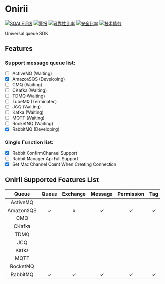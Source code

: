 # Onirii

[![SQALE评级](https://sonar.heavenark.com/api/project_badges/measure?project=Onirii&metric=sqale_rating)](https://sonar.heavenark.com/dashboard?id=Onirii)
[![警报](https://sonar.heavenark.com/api/project_badges/measure?project=Onirii&metric=alert_status)](https://sonar.heavenark.com/dashboard?id=Onirii)
[![可靠性比率](https://sonar.heavenark.com/api/project_badges/measure?project=Onirii&metric=reliability_rating)](https://sonar.heavenark.com/dashboard?id=Onirii)
[![安全比率](https://sonar.heavenark.com/api/project_badges/measure?project=Onirii&metric=security_rating)](https://sonar.heavenark.com/dashboard?id=Onirii)
[![技术债务](https://sonar.heavenark.com/api/project_badges/measure?project=Onirii&metric=sqale_index)](https://sonar.heavenark.com/dashboard?id=Onirii)

Universal queue SDK

## Features

### Support message queue list:

- [ ] ActiveMQ (Waiting)
- [x] AmazonSQS (Developing)
- [ ] CMQ (Waiting)
- [ ] CKafka (Waiting)
- [ ] TDMQ (Waiting)
- [ ] TubeMQ (Terminated) 
- [ ] JCQ (Waiting)
- [ ] Kafka (Waiting)
- [ ] MQTT (Waiting)
- [ ] RocketMQ (Waiting)
- [x] RabbitMQ (Developing)

### Single Function list:

- [x] Rabbit ConfirmChannel Support
- [ ] Rabbit Manager Api Full Support
- [x] Set Max Channel Count When Creating Connection

## Onirii Supported Features List

| Queue | Queue | Exchange | Message | Permission | Tag | Other | SDK | Api | Remark |
| :----: | :----: | :----: | :----: | :----: | :----: | :----: | :----: | :----: | :----: |
| ActiveMQ |  |  |  |  |  |  |  |  |  |
| AmazonSQS | ✓ | x | ✓ | ✓ | ✓ | ✓ | ✓ |  |  |
| CMQ |  |  |  |  |  |  |  |  |  |
| CKafka |  |  |  |  |  |  |  |  |  |
| TDMQ |  |  |  |  |  |  |  |  |  |
| JCQ |  |  |  |  |  |  |  |  |  |
| Kafka |  |  |  |  |  |  |  |  |  |
| MQTT |  |  |  |  |  |  |  |  |  |
| RocketMQ |  |  |  |  |  |  |  |  |  |
| RabbitMQ | ✓ | ✓ | ✓ | ✓ | ✓ | ✓ | ✓ | ✓ | ✓ |
